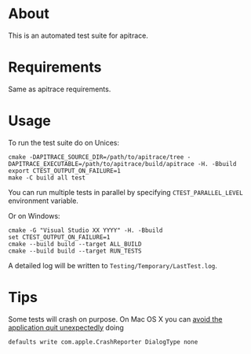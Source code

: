# About #

This is an automated test suite for apitrace.

# Requirements #

Same as apitrace requirements.

# Usage #

To run the test suite do on Unices:

    cmake -DAPITRACE_SOURCE_DIR=/path/to/apitrace/tree -DAPITRACE_EXECUTABLE=/path/to/apitrace/build/apitrace -H. -Bbuild
    export CTEST_OUTPUT_ON_FAILURE=1
    make -C build all test

You can run multiple tests in parallel by specifying `CTEST_PARALLEL_LEVEL` environment variable.

Or on Windows:

    cmake -G "Visual Studio XX YYYY" -H. -Bbuild
    set CTEST_OUTPUT_ON_FAILURE=1
    cmake --build build --target ALL_BUILD
    cmake --build build --target RUN_TESTS

A detailed log will be written to `Testing/Temporary/LastTest.log`.


# Tips #

Some tests will crash on purpose.  On Mac OS X you can [avoid the application
quit unexpectedly](http://apple.stackexchange.com/a/105894) doing

    defaults write com.apple.CrashReporter DialogType none
